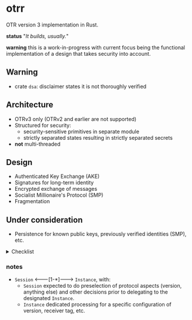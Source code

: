 # otrr

OTR version 3 implementation in Rust.

__status__ "_It builds, usually._"

__warning__ this is a work-in-progress with current focus being the functional implementation of a design that takes security into account.

## Warning

- crate `dsa`: disclaimer states it is not thoroughly verified

## Architecture

- OTRv3 only (OTRv2 and earlier are not supported)
- Structured for security:
  - security-sensitive primitives in separate module
  - strictly separated states resulting in strictly separated secrets
- __not__ multi-threaded

## Design

- Authenticated Key Exchange (AKE)
- Signatures for long-term identity
- Encrypted exchange of messages
- Socialist Millionaire's Protocol (SMP)
- Fragmentation

## Under consideration

- Persistence for known public keys, previously verified identities (SMP), etc.

<details>
  <summary>Checklist</summary>

> ☐: feature, ☑: implemented, ✔: verified

__Functionality__:

- ☑ Authenticated Key Exchange (AKE)
- ☑ Socialist Millionaire's Protocol (SMP)
  - ☑ SMP zero-knowledge secret verificaton (w/ or w/o user-provided question)
  - ☐ Manual verification (SSID)
- ☑ DSA signatures
- ☑ Encryption
- ☑ OTR-encoding
  - ☑ Reading
  - ☑ Writing
- ☐ Policies:
  - ☑ `REQUIRE_ENCRYPTION` take appropriate actions given that active policy requires encryption.
  - ☑ `WHITESPACE_START_AKE` automatically initiate AKE when whitespace tag is received.
  - ☑ `ERROR_START_AKE` initiate AKE upon receiving error message.
  - ☐ ..
- ☑ Fragmentation:
  - ☑ Assemble fragments of incoming message.
  - ☐ Fragment outgoing messages.
- ☐ Optional: (only fleetingly described)
  - ☐ Heartbeat-messages: keep session alive and ensure regular key rotation.
- ☐ Extra Symmetric Key (TLV type `8`)

__Operational__:

- ☑ Single instance of `Account` represents single account on a chat network: allows for specific identity (_DSA keypair_), chat network/transport.
- ☐ No thread-safety. (Not yet determined necessary. Expect processing single message at a time.)

__Developmental__:

- ☑ No logic for managing multiple accounts:  
  _We keep this separated and up to the client to implement if necessary. Essentially, just tying the `Session` to the corresponding chat account logic is sufficient, and any management on top of that risks prescribing a certain structure for the host application (e.g. chat application)._
- ☐ Errors do not propagate too far s.t. details leak to the client.
- ☐ Threading design choices and in-logic callbacks (into client) are not too restricting (i.e. cause problems)
- ☐ Need thread-safety for top-level API?
- ☐ ..

__Known issues__:

- How to deal with multiple instances, "default instance", "selected/active instance"? Especially when dealing with incidental reception of plaintext messages while encrypted session is established for some instance.
- The OTR specification documents that any message payload is in UTF-8 and _may contain_ HTML. However, this makes it ambiguous for how the content should be interpreted and results and risks may very per chat network.
- There is no convention on how the Extra Symmetric Key should be used.
- ..
</details>

### notes

- `Session` <---[1-*]---> `Instance`, with:
  - `Session` expected to do preselection of protocol aspects (version, anything else) and other decisions prior to delegating to the designated `Instance`.
  - `Instance` dedicated processing for a specific configuration of version, receiver tag, etc.
